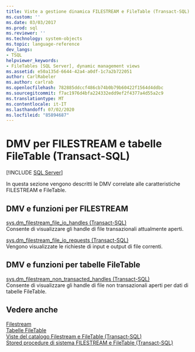 ```yaml
---
title: Viste a gestione dinamica FILESTREAM e FileTable (Transact-SQL) | Microsoft Docs
ms.custom: ''
ms.date: 03/03/2017
ms.prod: sql
ms.reviewer: ''
ms.technology: system-objects
ms.topic: language-reference
dev_langs:
- TSQL
helpviewer_keywords:
- FileTables [SQL Server], dynamic management views
ms.assetid: e50a135d-6644-42a4-a0df-1c7a2b722051
author: CarlRabeler
ms.author: carlrab
ms.openlocfilehash: 782885ddccf486cb74b0b79b60422f1564d4ddbc
ms.sourcegitcommit: f7ac1976d4bfa224332edd9ef2f4377a4d55a2c9
ms.translationtype: MT
ms.contentlocale: it-IT
ms.lasthandoff: 07/02/2020
ms.locfileid: "85894687"
---
```

# <a name="filestream-and-filetable-dynamic-management-views-transact-sql"></a>DMV per FILESTREAM e tabelle FileTable (Transact-SQL)
[!INCLUDE [SQL Server](../../includes/applies-to-version/sqlserver.md)]

  In questa sezione vengono descritti le DMV correlate alle caratteristiche FILESTREAM e FileTable.  
  
## <a name="filestream-dynamic-management-views-and-functions"></a>DMV e funzioni per FILESTREAM  
 [sys.dm_filestream_file_io_handles &#40;Transact-SQL&#41;](../../relational-databases/system-dynamic-management-views/sys-dm-filestream-file-io-handles-transact-sql.md)  
 Consente di visualizzare gli handle di file transazionali attualmente aperti.  
  
 [sys.dm_filestream_file_io_requests &#40;Transact-SQL&#41;](../../relational-databases/system-dynamic-management-views/sys-dm-filestream-file-io-requests-transact-sql.md)  
 Vengono visualizzate le richieste di input e output di file correnti.  
  
## <a name="filetable-dynamic-management-views-and-functions"></a>DMV e funzioni per tabelle FileTable  
 [sys.dm_filestream_non_transacted_handles &#40;Transact-SQL&#41;](../../relational-databases/system-dynamic-management-views/sys-dm-filestream-non-transacted-handles-transact-sql.md)  
 Consente di visualizzare gli handle di file non transazionali aperti per dati di tabelle FileTable.  

## <a name="see-also"></a>Vedere anche
[Filestream](../../relational-databases/blob/filestream-sql-server.md)
<br>[Tabelle FileTable](../../relational-databases/blob/filetables-sql-server.md)
<br>[Viste del catalogo Filestream e FileTable (Transact-SQL)](../system-catalog-views/filestream-and-filetable-catalog-views-transact-sql.md)
<br>[Stored procedure di sistema FILESTREAM e FileTable (Transact-SQL)](../system-stored-procedures/filestream-and-filetable-system-stored-procedures.md)
  

